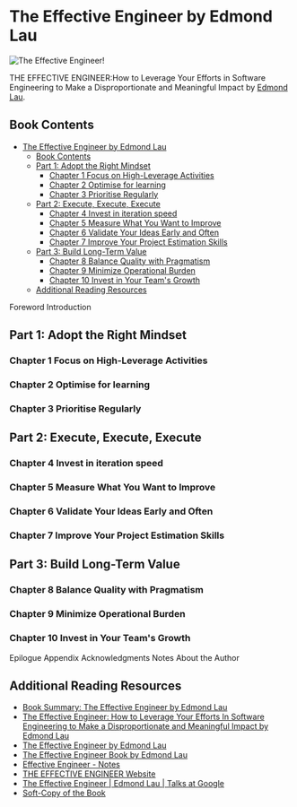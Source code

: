 # The Effective Engineer by Edmond Lau

![The Effective Engineer!](https://github.com/piusnmuhumuza/Writing/blob/main/The%20Effective%20Engineer/resources/theEffectiveEngineerFront.jpg "front Cover")

THE EFFECTIVE ENGINEER:How to Leverage Your Efforts in Software Engineering to Make a Disproportionate and Meaningful Impact by [Edmond Lau](https://twitter.com/edmondlau).

## Book Contents

- [The Effective Engineer by Edmond Lau](#the-effective-engineer-by-edmond-lau)
  - [Book Contents](#book-contents)
  - [Part 1: Adopt the Right Mindset](#part-1-adopt-the-right-mindset)
    - [Chapter 1 Focus on High-Leverage Activities](#chapter-1-focus-on-high-leverage-activities)
    - [Chapter 2 Optimise for learning](#chapter-2-optimise-for-learning)
    - [Chapter 3 Prioritise Regularly](#chapter-3-prioritise-regularly)
  - [Part 2: Execute, Execute, Execute](#part-2-execute-execute-execute)
    - [Chapter 4 Invest in iteration speed](#chapter-4-invest-in-iteration-speed)
    - [Chapter 5 Measure What You Want to Improve](#chapter-5-measure-what-you-want-to-improve)
    - [Chapter 6 Validate Your Ideas Early and Often](#chapter-6-validate-your-ideas-early-and-often)
    - [Chapter 7 Improve Your Project Estimation Skills](#chapter-7-improve-your-project-estimation-skills)
  - [Part 3: Build Long-Term Value](#part-3-build-long-term-value)
    - [Chapter 8 Balance Quality with Pragmatism](#chapter-8-balance-quality-with-pragmatism)
    - [Chapter 9 Minimize Operational Burden](#chapter-9-minimize-operational-burden)
    - [Chapter 10 Invest in Your Team's Growth](#chapter-10-invest-in-your-teams-growth)
  - [Additional Reading Resources](#additional-reading-resources)

Foreword
Introduction


## Part 1: Adopt the Right Mindset

### Chapter 1 Focus on High-Leverage Activities

### Chapter 2 Optimise for learning

### Chapter 3 Prioritise Regularly

## Part 2: Execute, Execute, Execute

### Chapter 4 Invest in iteration speed

### Chapter 5 Measure What You Want to Improve

### Chapter 6 Validate Your Ideas Early and Often

### Chapter 7 Improve Your Project Estimation Skills

## Part 3: Build Long-Term Value

### Chapter 8 Balance Quality with Pragmatism

### Chapter 9 Minimize Operational Burden

### Chapter 10 Invest in Your Team's Growth

Epilogue
Appendix
Acknowledgments
Notes
About the Author

## Additional Reading Resources

* [Book Summary: The Effective Engineer by Edmond Lau](https://rvunabandi.medium.com/book-summary-the-effective-engineer-by-edmond-lau-2554303b18b8)
* [The Effective Engineer: How to Leverage Your Efforts In Software Engineering to Make a Disproportionate and Meaningful Impact by Edmond Lau](https://www.goodreads.com/en/book/show/25238425)
* [The Effective Engineer by Edmond Lau](https://medium.com/@renaldi/the-effective-engineer-by-edmond-lau-4353311f57cd)
* [The Effective Engineer Book by Edmond Lau](https://www.effectiveengineer.com/book)
* [Effective Engineer - Notes](https://gist.github.com/rondy/af1dee1d28c02e9a225ae55da2674a6f)
* [THE EFFECTIVE ENGINEER Website](https://www.effectiveengineer.com/)
* [The Effective Engineer | Edmond Lau | Talks at Google](https://www.youtube.com/watch?v=BnIz7H5ruy0&ab_channel=TalksatGoogle)
* [Soft-Copy of the Book](https://github.com/piusnmuhumuza/Writing/blob/main/The%20Effective%20Engineer/resources/TheEffectiveEngineer.pdf)